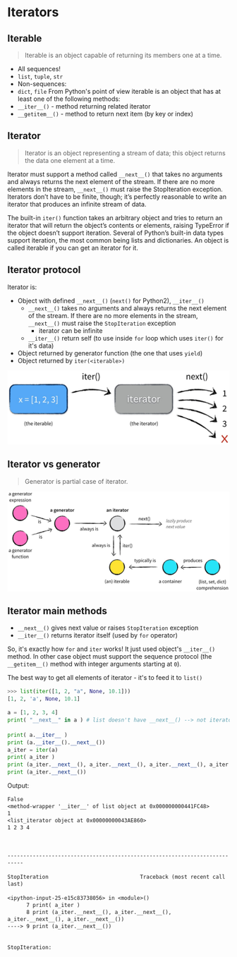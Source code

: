 # Iterators

## Iterable

> Iterable is an object capable of returning its members one at a time.

* All sequences!
* `list`, `tuple`, `str`
* Non-sequences:
* `dict`, `file`
From Python's point of view iterable is an object that has at least one of the following methods:
* `__iter__()` - method returning related iterator
* `__getitem__()` - method to return next item (by key or index)

## Iterator

> Iterator is an object representing a stream of data; this object returns the data one element at a time.

Iterator must support a method called `__next__()` that takes no arguments and always returns the next element of the stream. If there are no more elements in the stream, `__next__()` must raise the StopIteration exception. Iterators don’t have to be finite, though; it’s perfectly reasonable to write an iterator that produces an infinite stream of data.

The built-in `iter()` function takes an arbitrary object and tries to return an iterator that will return the object’s contents or elements, raising TypeError if the object doesn’t support iteration. Several of Python’s built-in data types support iteration, the most common being lists and dictionaries. An object is called iterable if you can get an iterator for it.


## Iterator protocol
 
Iterator is:
* Object with defined `__next__()` (`next()` for Python2), `__iter__()`
    * `__next__()` takes no arguments and always returns the next element of the stream. If there are no more elements in the stream, `__next__()` must raise the `StopIteration` exception
        * iterator can be infinite
    * `__iter__()` return self (to use inside `for` loop which uses `iter()` for it's data)
* Object returned by generator function (the one that uses `yield`)
* Object returned by `iter(<iterable>)`

![](/assets/tr_05_02.jpg)

## Iterator vs generator

> Generator is partial case of iterator.

![](/assets/tr_05_03.jpg)

## Iterator main methods

* `__next__()` gives next value or raises `StopIteration` exception
* `__iter__()` returns iterator itself (used by `for` operator)
 
So, it's exactly how `for` and `iter` works! It just used object's `__iter__()` method. In other case object must support the sequence protocol (the `__getitem__()` method with integer arguments starting at `0`).

The best way to get all elements of iterator - it's to feed it to `list()`


```python
>>> list(iter([1, 2, "a", None, 10.1]))  
[1, 2, 'a', None, 10.1]
```

```python
a = [1, 2, 3, 4]
print( "__next__" in a ) # list doesn't have __next__() --> not iterator! just iterable

print( a.__iter__ )
print (a.__iter__().__next__())
a_iter = iter(a)
print( a_iter )
print (a_iter.__next__(), a_iter.__next__(), a_iter.__next__(), a_iter.__next__())
print (a_iter.__next__())
```
Output:

    False
    <method-wrapper '__iter__' of list object at 0x000000000441FC48>
    1
    <list_iterator object at 0x00000000043AE860>
    1 2 3 4
    


    ---------------------------------------------------------------------------

    StopIteration                             Traceback (most recent call last)

    <ipython-input-25-e15c83738056> in <module>()
          7 print( a_iter )
          8 print (a_iter.__next__(), a_iter.__next__(), a_iter.__next__(), a_iter.__next__())
    ----> 9 print (a_iter.__next__())
    

    StopIteration: 

